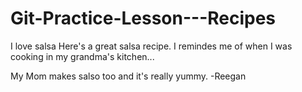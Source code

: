 # Git-Practice-Lesson---Recipes

I love salsa
Here's a great salsa recipe. I remindes me of when I was cooking in my grandma's kitchen...


My Mom makes salso too and it's really yummy.
-Reegan
